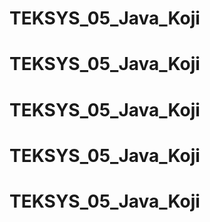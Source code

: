 # TEKSYS_05_Java_Koji
# TEKSYS_05_Java_Koji
# TEKSYS_05_Java_Koji
# TEKSYS_05_Java_Koji
# TEKSYS_05_Java_Koji
